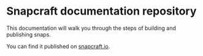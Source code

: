 # Snapcraft documentation repository

This documentation will walk you through the steps of building and publishing snaps.

You can find it published on [snapcraft.io](http://snapcraft.io/docs).
